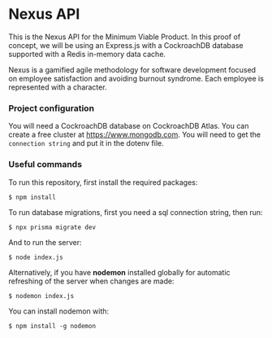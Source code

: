 # Nexus API

This is the Nexus API for the Minimum Viable Product. In this proof of concept, we will be using an Express.js with a CockroachDB database supported with a Redis in-memory data cache.

Nexus is a gamified agile methodology for software development focused on employee satisfaction and avoiding burnout syndrome. Each employee is represented with a character.

### Project configuration

You will need a CockroachDB database on CockroachDB Atlas. You can create a free cluster at https://www.mongodb.com. You will need to get the `connection string` and put it in the dotenv file.

### Useful commands

To run this repository, first install the required packages:

```
$ npm install
```

To run database migrations, first you need a sql connection string, then run:

```
$ npx prisma migrate dev
```

And to run the server:

```
$ node index.js
```

Alternatively, if you have **nodemon** installed globally for automatic refreshing of the server when changes are made:

```
$ nodemon index.js
```

You can install nodemon with:

```
$ npm install -g nodemon
```

